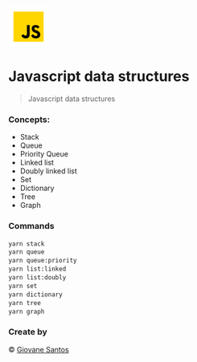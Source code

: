 <img src="./javascript.png" width="80" height="80" alt="logo">

# Javascript data structures

> Javascript data structures

### Concepts:

- Stack
- Queue
- Priority Queue
- Linked list
- Doubly linked list
- Set
- Dictionary
- Tree
- Graph

### Commands

```bash
yarn stack
yarn queue
yarn queue:priority
yarn list:linked
yarn list:doubly
yarn set
yarn dictionary
yarn tree
yarn graph
```

### Create by
© [Giovane Santos](https://giovanesantossilva.github.io/)
